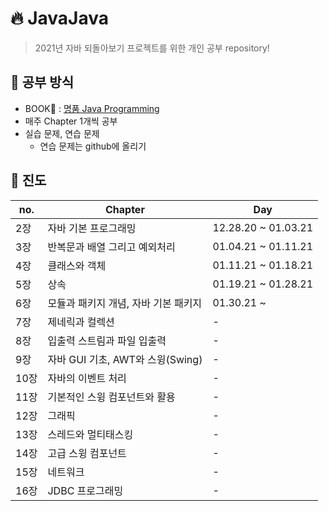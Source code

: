 # :fire: JavaJava
> 2021년 자바 되돌아보기 프로젝트를 위한 개인 공부 repository!

## :pencil: 공부 방식
+ BOOK:blue_book: : [명품 Java Programming](https://book.naver.com/bookdb/book_detail.nhn?bid=13650995)
+ 매주 Chapter 1개씩 공부
+ 실습 문제, 연습 문제
  + 연습 문제는 github에 올리기

## :bookmark_tabs: 진도
|no.|Chapter|Day|
|---|-------|---|
|2장|자바 기본 프로그래밍|12.28.20 ~ 01.03.21|
|3장|반복문과 배열 그리고 예외처리|01.04.21 ~ 01.11.21|
|4장|클래스와 객체|01.11.21 ~ 01.18.21|
|5장|상속|01.19.21 ~ 01.28.21|
|6장|모듈과 패키지 개념, 자바 기본 패키지|01.30.21 ~ |
|7장|제네릭과 컬렉션|-|
|8장|입출력 스트림과 파일 입출력|-|
|9장|자바 GUI 기초, AWT와 스윙(Swing)|-|
|10장|자바의 이벤트 처리|-|
|11장|기본적인 스윙 컴포넌트와 활용|-|
|12장|그래픽|-|
|13장|스레드와 멀티태스킹|-|
|14장|고급 스윙 컴포넌트|-|
|15장|네트워크|-|
|16장|JDBC 프로그래밍|-|
